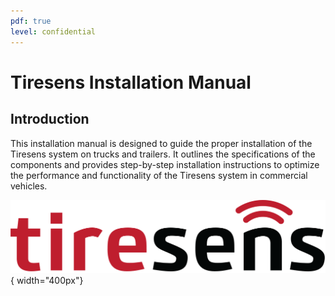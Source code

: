 ```yaml
---
pdf: true
level: confidential
---
```

<!-- markdownlint-disable no-inline-html -->

# Tiresens Installation Manual

## Introduction

This installation manual is designed to guide the proper installation of the Tiresens system on trucks and trailers. It outlines the specifications of the components and provides step-by-step installation instructions to optimize the performance and functionality of the Tiresens system in commercial vehicles.


![Tiresens](images/tiresens_icon.png){ width="400px"}

